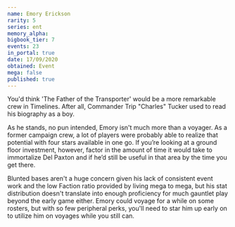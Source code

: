 ```yaml
---
name: Emory Erickson
rarity: 5
series: ent
memory_alpha:
bigbook_tier: 7
events: 23
in_portal: true
date: 17/09/2020
obtained: Event
mega: false
published: true
---
```


You'd think 'The Father of the Transporter' would be a more remarkable crew in Timelines. After all, Commander Trip "Charles" Tucker used to read his biography as a boy.

As he stands, no pun intended, Emory isn't much more than a voyager. As a former campaign crew, a lot of players were probably able to realize that potential with four stars available in one go. If you’re looking at a ground floor investment, however, factor in the amount of time it would take to immortalize Del Paxton and if he’d still be useful in that area by the time you get there.

Blunted bases aren't a huge concern given his lack of consistent event work and the low Faction ratio provided by living mega to mega, but his stat distribution doesn't translate into enough proficiency for much gauntlet play beyond the early game either. Emory could voyage for a while on some rosters, but with so few peripheral perks, you'll need to star him up early on to utilize him on voyages while you still can.
